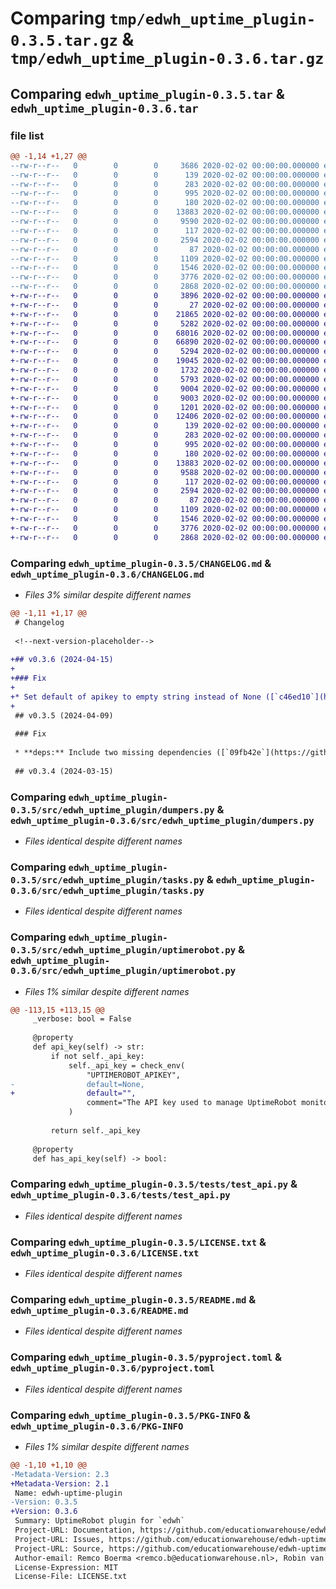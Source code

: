 # Comparing `tmp/edwh_uptime_plugin-0.3.5.tar.gz` & `tmp/edwh_uptime_plugin-0.3.6.tar.gz`

## Comparing `edwh_uptime_plugin-0.3.5.tar` & `edwh_uptime_plugin-0.3.6.tar`

### file list

```diff
@@ -1,14 +1,27 @@
--rw-r--r--   0        0        0     3686 2020-02-02 00:00:00.000000 edwh_uptime_plugin-0.3.5/CHANGELOG.md
--rw-r--r--   0        0        0      139 2020-02-02 00:00:00.000000 edwh_uptime_plugin-0.3.5/src/edwh_uptime_plugin/__about__.py
--rw-r--r--   0        0        0      283 2020-02-02 00:00:00.000000 edwh_uptime_plugin-0.3.5/src/edwh_uptime_plugin/__init__.py
--rw-r--r--   0        0        0      995 2020-02-02 00:00:00.000000 edwh_uptime_plugin-0.3.5/src/edwh_uptime_plugin/dumpers.py
--rw-r--r--   0        0        0      180 2020-02-02 00:00:00.000000 edwh_uptime_plugin-0.3.5/src/edwh_uptime_plugin/helpers.py
--rw-r--r--   0        0        0    13883 2020-02-02 00:00:00.000000 edwh_uptime_plugin-0.3.5/src/edwh_uptime_plugin/tasks.py
--rw-r--r--   0        0        0     9590 2020-02-02 00:00:00.000000 edwh_uptime_plugin-0.3.5/src/edwh_uptime_plugin/uptimerobot.py
--rw-r--r--   0        0        0      117 2020-02-02 00:00:00.000000 edwh_uptime_plugin-0.3.5/tests/__init__.py
--rw-r--r--   0        0        0     2594 2020-02-02 00:00:00.000000 edwh_uptime_plugin-0.3.5/tests/test_api.py
--rw-r--r--   0        0        0       87 2020-02-02 00:00:00.000000 edwh_uptime_plugin-0.3.5/.gitignore
--rw-r--r--   0        0        0     1109 2020-02-02 00:00:00.000000 edwh_uptime_plugin-0.3.5/LICENSE.txt
--rw-r--r--   0        0        0     1546 2020-02-02 00:00:00.000000 edwh_uptime_plugin-0.3.5/README.md
--rw-r--r--   0        0        0     3776 2020-02-02 00:00:00.000000 edwh_uptime_plugin-0.3.5/pyproject.toml
--rw-r--r--   0        0        0     2868 2020-02-02 00:00:00.000000 edwh_uptime_plugin-0.3.5/PKG-INFO
+-rw-r--r--   0        0        0     3896 2020-02-02 00:00:00.000000 edwh_uptime_plugin-0.3.6/CHANGELOG.md
+-rw-r--r--   0        0        0       27 2020-02-02 00:00:00.000000 edwh_uptime_plugin-0.3.6/htmlcov/.gitignore
+-rw-r--r--   0        0        0    21865 2020-02-02 00:00:00.000000 edwh_uptime_plugin-0.3.6/htmlcov/coverage_html.js
+-rw-r--r--   0        0        0     5282 2020-02-02 00:00:00.000000 edwh_uptime_plugin-0.3.6/htmlcov/d_5ce624dd6693747a___init___py.html
+-rw-r--r--   0        0        0    68016 2020-02-02 00:00:00.000000 edwh_uptime_plugin-0.3.6/htmlcov/d_5ce624dd6693747a_uptime_plugin_py.html
+-rw-r--r--   0        0        0    66890 2020-02-02 00:00:00.000000 edwh_uptime_plugin-0.3.6/htmlcov/d_5ce624dd6693747a_uptimerobot_py.html
+-rw-r--r--   0        0        0     5294 2020-02-02 00:00:00.000000 edwh_uptime_plugin-0.3.6/htmlcov/d_a44f0ac069e85531___init___py.html
+-rw-r--r--   0        0        0    19045 2020-02-02 00:00:00.000000 edwh_uptime_plugin-0.3.6/htmlcov/d_a44f0ac069e85531_test_api_py.html
+-rw-r--r--   0        0        0     1732 2020-02-02 00:00:00.000000 edwh_uptime_plugin-0.3.6/htmlcov/favicon_32.png
+-rw-r--r--   0        0        0     5793 2020-02-02 00:00:00.000000 edwh_uptime_plugin-0.3.6/htmlcov/index.html
+-rw-r--r--   0        0        0     9004 2020-02-02 00:00:00.000000 edwh_uptime_plugin-0.3.6/htmlcov/keybd_closed.png
+-rw-r--r--   0        0        0     9003 2020-02-02 00:00:00.000000 edwh_uptime_plugin-0.3.6/htmlcov/keybd_open.png
+-rw-r--r--   0        0        0     1201 2020-02-02 00:00:00.000000 edwh_uptime_plugin-0.3.6/htmlcov/status.json
+-rw-r--r--   0        0        0    12406 2020-02-02 00:00:00.000000 edwh_uptime_plugin-0.3.6/htmlcov/style.css
+-rw-r--r--   0        0        0      139 2020-02-02 00:00:00.000000 edwh_uptime_plugin-0.3.6/src/edwh_uptime_plugin/__about__.py
+-rw-r--r--   0        0        0      283 2020-02-02 00:00:00.000000 edwh_uptime_plugin-0.3.6/src/edwh_uptime_plugin/__init__.py
+-rw-r--r--   0        0        0      995 2020-02-02 00:00:00.000000 edwh_uptime_plugin-0.3.6/src/edwh_uptime_plugin/dumpers.py
+-rw-r--r--   0        0        0      180 2020-02-02 00:00:00.000000 edwh_uptime_plugin-0.3.6/src/edwh_uptime_plugin/helpers.py
+-rw-r--r--   0        0        0    13883 2020-02-02 00:00:00.000000 edwh_uptime_plugin-0.3.6/src/edwh_uptime_plugin/tasks.py
+-rw-r--r--   0        0        0     9588 2020-02-02 00:00:00.000000 edwh_uptime_plugin-0.3.6/src/edwh_uptime_plugin/uptimerobot.py
+-rw-r--r--   0        0        0      117 2020-02-02 00:00:00.000000 edwh_uptime_plugin-0.3.6/tests/__init__.py
+-rw-r--r--   0        0        0     2594 2020-02-02 00:00:00.000000 edwh_uptime_plugin-0.3.6/tests/test_api.py
+-rw-r--r--   0        0        0       87 2020-02-02 00:00:00.000000 edwh_uptime_plugin-0.3.6/.gitignore
+-rw-r--r--   0        0        0     1109 2020-02-02 00:00:00.000000 edwh_uptime_plugin-0.3.6/LICENSE.txt
+-rw-r--r--   0        0        0     1546 2020-02-02 00:00:00.000000 edwh_uptime_plugin-0.3.6/README.md
+-rw-r--r--   0        0        0     3776 2020-02-02 00:00:00.000000 edwh_uptime_plugin-0.3.6/pyproject.toml
+-rw-r--r--   0        0        0     2868 2020-02-02 00:00:00.000000 edwh_uptime_plugin-0.3.6/PKG-INFO
```

### Comparing `edwh_uptime_plugin-0.3.5/CHANGELOG.md` & `edwh_uptime_plugin-0.3.6/CHANGELOG.md`

 * *Files 3% similar despite different names*

```diff
@@ -1,11 +1,17 @@
 # Changelog
 
 <!--next-version-placeholder-->
 
+## v0.3.6 (2024-04-15)
+
+### Fix
+
+* Set default of apikey to empty string instead of None ([`c46ed10`](https://github.com/educationwarehouse/edwh-uptime-plugin/commit/c46ed10a7bb1bb23eb71a224a463348d7b012c30))
+
 ## v0.3.5 (2024-04-09)
 
 ### Fix
 
 * **deps:** Include two missing dependencies ([`09fb42e`](https://github.com/educationwarehouse/edwh-uptime-plugin/commit/09fb42e88c5c79dc02fc8cf80e31173a1d03b14f))
 
 ## v0.3.4 (2024-03-15)
```

### Comparing `edwh_uptime_plugin-0.3.5/src/edwh_uptime_plugin/dumpers.py` & `edwh_uptime_plugin-0.3.6/src/edwh_uptime_plugin/dumpers.py`

 * *Files identical despite different names*

### Comparing `edwh_uptime_plugin-0.3.5/src/edwh_uptime_plugin/tasks.py` & `edwh_uptime_plugin-0.3.6/src/edwh_uptime_plugin/tasks.py`

 * *Files identical despite different names*

### Comparing `edwh_uptime_plugin-0.3.5/src/edwh_uptime_plugin/uptimerobot.py` & `edwh_uptime_plugin-0.3.6/src/edwh_uptime_plugin/uptimerobot.py`

 * *Files 1% similar despite different names*

```diff
@@ -113,15 +113,15 @@
     _verbose: bool = False
 
     @property
     def api_key(self) -> str:
         if not self._api_key:
             self._api_key = check_env(
                 "UPTIMEROBOT_APIKEY",
-                default=None,
+                default="",
                 comment="The API key used to manage UptimeRobot monitors.",
             )
 
         return self._api_key
 
     @property
     def has_api_key(self) -> bool:
```

### Comparing `edwh_uptime_plugin-0.3.5/tests/test_api.py` & `edwh_uptime_plugin-0.3.6/tests/test_api.py`

 * *Files identical despite different names*

### Comparing `edwh_uptime_plugin-0.3.5/LICENSE.txt` & `edwh_uptime_plugin-0.3.6/LICENSE.txt`

 * *Files identical despite different names*

### Comparing `edwh_uptime_plugin-0.3.5/README.md` & `edwh_uptime_plugin-0.3.6/README.md`

 * *Files identical despite different names*

### Comparing `edwh_uptime_plugin-0.3.5/pyproject.toml` & `edwh_uptime_plugin-0.3.6/pyproject.toml`

 * *Files identical despite different names*

### Comparing `edwh_uptime_plugin-0.3.5/PKG-INFO` & `edwh_uptime_plugin-0.3.6/PKG-INFO`

 * *Files 1% similar despite different names*

```diff
@@ -1,10 +1,10 @@
-Metadata-Version: 2.3
+Metadata-Version: 2.1
 Name: edwh-uptime-plugin
-Version: 0.3.5
+Version: 0.3.6
 Summary: UptimeRobot plugin for `edwh`
 Project-URL: Documentation, https://github.com/educationwarehouse/edwh-uptime-plugin#readme
 Project-URL: Issues, https://github.com/educationwarehouse/edwh-uptime-plugin/issues
 Project-URL: Source, https://github.com/educationwarehouse/edwh-uptime-plugin
 Author-email: Remco Boerma <remco.b@educationwarehouse.nl>, Robin van der Noord <robin.vdn@educationwarehouse.nl>
 License-Expression: MIT
 License-File: LICENSE.txt
```

